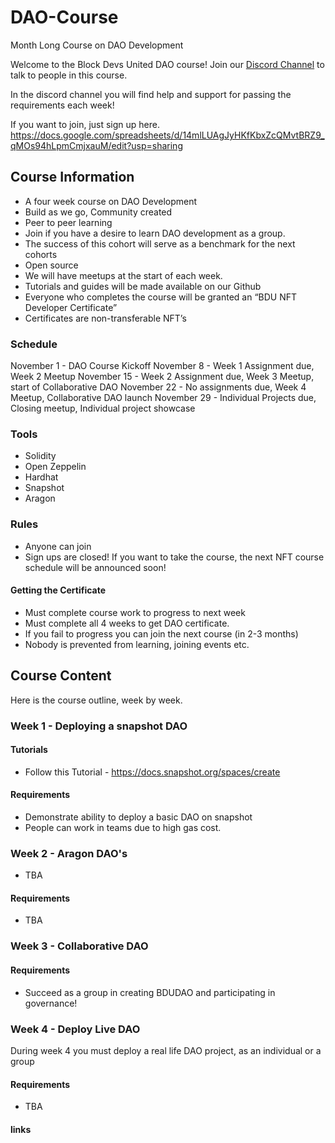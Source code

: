 # DAO-Course
Month Long Course on DAO Development

Welcome to the Block Devs United DAO course! Join our [Discord Channel](https://discord.gg/TbxvYAnW) to talk to people in this course.

In the discord channel you will find help and support for passing the requirements each week!

If you want to join, just sign up here. https://docs.google.com/spreadsheets/d/14mlLUAgJyHKfKbxZcQMvtBRZ9_qMOs94hLpmCmjxauM/edit?usp=sharing

## Course Information

* A four week course on DAO Development
* Build as we go, Community created
* Peer to peer learning
* Join if you have a desire to learn DAO development as a group.
* The success of this cohort will serve as a benchmark for the next cohorts
* Open source
* We will have meetups at the start of each week.
* Tutorials and guides will be made available on our Github
* Everyone who completes the course will be granted an “BDU NFT Developer Certificate”
* Certificates are non-transferable NFT’s

### Schedule
November 1 - DAO Course Kickoff
November 8 - Week 1 Assignment due, Week 2 Meetup
November 15 - Week 2 Assignment due, Week 3 Meetup, start of Collaborative DAO
November 22 - No assignments due, Week 4 Meetup, Collaborative DAO launch
November 29 - Individual Projects due, Closing meetup, Individual project showcase


### Tools

* Solidity
* Open Zeppelin
* Hardhat
* Snapshot
* Aragon

### Rules

* Anyone can join
* Sign ups are closed! If you want to take the course, the next NFT course schedule will be announced soon!

#### Getting the Certificate
* Must complete course work to progress to next week
* Must complete all 4 weeks to get DAO certificate.
* If you fail to progress you can join the next course (in 2-3 months)
* Nobody is prevented from learning, joining events etc.

## Course Content

Here is the course outline, week by week.

### Week 1 - Deploying a snapshot DAO

#### Tutorials

* Follow this Tutorial - https://docs.snapshot.org/spaces/create

#### Requirements
* Demonstrate ability to deploy a basic DAO on snapshot
* People can work in teams due to high gas cost.

### Week 2 - Aragon DAO's
* TBA

#### Requirements
* TBA


### Week 3 - Collaborative DAO

#### Requirements
* Succeed as a group in creating BDUDAO and participating in governance!

### Week 4 - Deploy Live DAO

During week 4 you must deploy a real life DAO project, as an individual or a group

#### Requirements
* TBA


#### links
